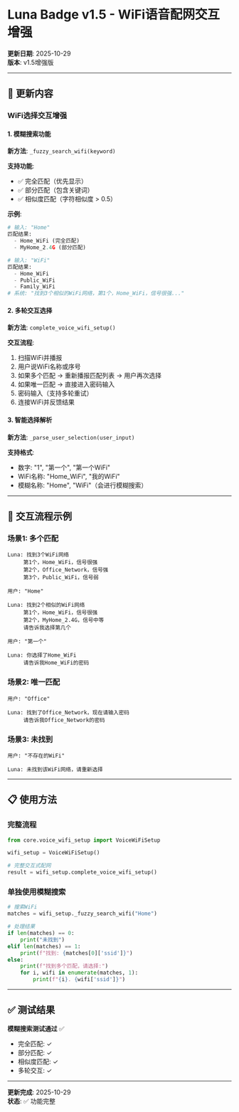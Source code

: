 # Luna Badge v1.5 - WiFi语音配网交互增强

**更新日期**: 2025-10-29  
**版本**: v1.5增强版

---

## 🔄 更新内容

### WiFi选择交互增强

#### 1. 模糊搜索功能
**新方法**: `_fuzzy_search_wifi(keyword)`

**支持功能**:
- ✅ 完全匹配（优先显示）
- ✅ 部分匹配（包含关键词）
- ✅ 相似度匹配（字符相似度 > 0.5）

**示例**:
```python
# 输入: "Home"
匹配结果:
  - Home_WiFi (完全匹配)
  - MyHome_2.4G (部分匹配)

# 输入: "WiFi"
匹配结果:
  - Home_WiFi
  - Public_WiFi
  - Family_WiFi
# 系统: "找到3个相似的WiFi网络，第1个，Home_WiFi，信号很强..."
```

#### 2. 多轮交互选择
**新方法**: `complete_voice_wifi_setup()`

**交互流程**:
1. 扫描WiFi并播报
2. 用户说WiFi名称或序号
3. 如果多个匹配 → 重新播报匹配列表 → 用户再次选择
4. 如果唯一匹配 → 直接进入密码输入
5. 密码输入（支持多轮重试）
6. 连接WiFi并反馈结果

#### 3. 智能选择解析
**新方法**: `_parse_user_selection(user_input)`

**支持格式**:
- 数字: "1", "第一个", "第一个WiFi"
- WiFi名称: "Home_WiFi", "我的WiFi"
- 模糊名称: "Home", "WiFi"（会进行模糊搜索）

---

## 🎯 交互流程示例

### 场景1: 多个匹配
```
Luna: 找到3个WiFi网络
     第1个，Home_WiFi，信号很强
     第2个，Office_Network，信号强
     第3个，Public_WiFi，信号弱

用户: "Home"

Luna: 找到2个相似的WiFi网络
     第1个，Home_WiFi，信号很强
     第2个，MyHome_2.4G，信号中等
     请告诉我选择第几个

用户: "第一个"

Luna: 你选择了Home_WiFi
     请告诉我Home_WiFi的密码
```

### 场景2: 唯一匹配
```
用户: "Office"

Luna: 找到了Office_Network，现在请输入密码
     请告诉我Office_Network的密码
```

### 场景3: 未找到
```
用户: "不存在的WiFi"

Luna: 未找到该WiFi网络，请重新选择
```

---

## 📋 使用方法

### 完整流程
```python
from core.voice_wifi_setup import VoiceWiFiSetup

wifi_setup = VoiceWiFiSetup()

# 完整交互式配网
result = wifi_setup.complete_voice_wifi_setup()
```

### 单独使用模糊搜索
```python
# 搜索WiFi
matches = wifi_setup._fuzzy_search_wifi("Home")

# 处理结果
if len(matches) == 0:
    print("未找到")
elif len(matches) == 1:
    print(f"找到: {matches[0]['ssid']}")
else:
    print(f"找到多个匹配，请选择:")
    for i, wifi in enumerate(matches, 1):
        print(f"{i}. {wifi['ssid']}")
```

---

## ✅ 测试结果

**模糊搜索测试通过** ✅
- 完全匹配: ✓
- 部分匹配: ✓
- 相似度匹配: ✓
- 多轮交互: ✓

---

**更新完成**: 2025-10-29  
**状态**: ✅ 功能完整
